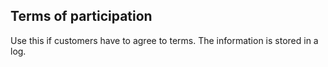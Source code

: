 ## Terms of participation
Use this if customers have to agree to terms. The information is stored in a log.
